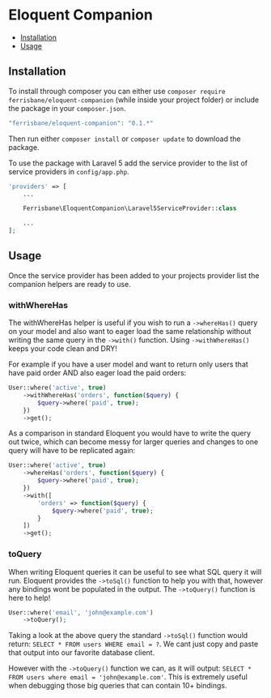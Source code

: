 # Eloquent Companion


- [Installation](#installation)
- [Usage](#usage)

## Installation

To install through composer you can either use `composer require ferrisbane/eloquent-companion` (while inside your project folder) or include the package in your `composer.json`.

```php
"ferrisbane/eloquent-companion": "0.1.*"
```

Then run either `composer install` or `composer update` to download the package.

To use the package with Laravel 5 add the service provider to the list of service providers in `config/app.php`.

```php
'providers' => [
    ...

    Ferrisbane\EloquentCompanion\Laravel5ServiceProvider::class

    ...
];
```

## Usage

Once the service provider has been added to your projects provider list the companion helpers are ready to use.

### withWhereHas

The withWhereHas helper is useful if you wish to run a `->whereHas()` query on your model and also want to eager load the same relationship without writing the same query in the `->with()` function. Using `->withWhereHas()` keeps your code clean and DRY!

For example if you have a user model and want to return only users that have paid order AND also eager load the paid orders: 
```php
User::where('active', true)
    ->withWhereHas('orders', function($query) {
        $query->where('paid', true);
    })
    ->get();
```

As a comparison in standard Eloquent you would have to write the query out twice, which can become messy for larger queries and changes to one query will have to be replicated again:
```php
User::where('active', true)
    ->whereHas('orders', function($query) {
        $query->where('paid', true);
    })
    ->with([
        'orders' => function($query) {
            $query->where('paid', true);
        }
    ])
    ->get();
```

### toQuery

When writing Eloquent queries it can be useful to see what SQL query it will run.
Eloquent provides the `->toSql()` function to help you with that, however any bindings wont be populated in the output. The `->toQuery()` function is here to help!

```php
User::where('email', 'john@example.com')
    ->toQuery();
```

Taking a look at the above query the standard `->toSql()` function would return: `SELECT * FROM users WHERE email = ?`. We cant just copy and paste that output into our favorite database client.

However with the `->toQuery()` function we can, as it will output: `SELECT * FROM users where email = 'john@example.com'`. This is extremely useful when debugging those big queries that can contain 10+ bindings.